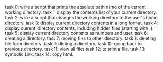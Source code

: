 task 0:  write a script that prints the absolute path name of the current working directory.
task 1:  display the contents list of your current directory.
task 2:  write a script that changes the working directory to the user's home directory.
task 3:  display current directory contents in a long format.
task 4:  display current idirectory contents, including hidden files (starting with .).
task 5:  display current directory contents as numbers and user.
task 6:  creating a directory.
task 7:  moving files to other directory.
task 8:  deleting file form directory.
task 9:  dleting a directory.
task 10: going back to previous directory.
task 11: view all files
task 12: to print a file.
task 13: symbolic Link.
task 14: copy html. 
